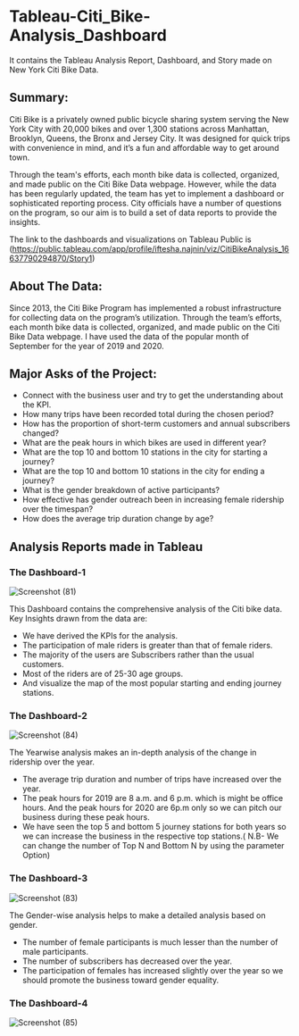# Tableau-Citi_Bike-Analysis_Dashboard
It contains the Tableau Analysis Report, Dashboard, and Story made on New York Citi Bike Data.

## Summary:
Citi Bike is a privately owned public bicycle sharing system serving the New York City with 20,000 bikes and over 1,300 stations across Manhattan, Brooklyn, Queens, the Bronx and Jersey City. It was designed for quick trips with convenience in mind, and it’s a fun and affordable way to get around town.

Through the team's efforts, each month bike data is collected, organized, and made public on the Citi Bike Data webpage.
However, while the data has been regularly updated, the team has yet to implement a dashboard or sophisticated reporting process. City officials have a number of questions on the program, so our aim is to build a set of data reports to provide the insights.


The link to the dashboards and visualizations on Tableau Public is
(https://public.tableau.com/app/profile/iftesha.najnin/viz/CitiBikeAnalysis_16637790294870/Story1)

## About The Data:

Since 2013, the Citi Bike Program has implemented a robust infrastructure for collecting data on the program’s utilization. Through the team’s efforts, each month bike data is collected, organized, and made public on the Citi Bike Data webpage.
I have used the data of the popular month of September for the year of 2019 and 2020.

## Major Asks of the Project:
 - Connect with the business user and try to get the understanding about the KPI.
 - How many trips have been recorded total during the chosen period?
 - How has the proportion of short-term customers and annual subscribers changed?
 - What are the peak hours in which bikes are used in different year?
 - What are the top 10 and bottom 10 stations in the city for starting a journey?
 - What are the top 10 and bottom 10  stations in the city for ending a journey?
 - What is the gender breakdown of active participants?
 - How effective has gender outreach been in increasing female ridership over the timespan?
 - How does the average trip duration change by age?
     
     
## Analysis Reports made in Tableau

### The Dashboard-1
![Screenshot (81)](https://user-images.githubusercontent.com/89398792/191568933-238fea48-d3b4-4169-a94e-f87bdd3e0729.png)


This Dashboard contains the comprehensive analysis of the Citi bike data.
Key Insights drawn from the data are:
 - We have derived the KPIs for the analysis.
 - The participation of male riders is greater than that of female riders.
 - The majority of the users are Subscribers rather than the usual customers.
 - Most of the riders are of 25-30 age groups.
 - And visualize the map of the most popular starting and ending journey stations.



### The Dashboard-2
![Screenshot (84)](https://user-images.githubusercontent.com/89398792/191568965-e6e4e6d0-0864-4c10-be65-2281f47e2a2b.png)

The Yearwise analysis makes an in-depth analysis of the change in ridership over the year.
 - The average trip duration and number of trips have increased over the year.
 - The peak hours for 2019 are 8 a.m. and 6 p.m. which is might be office hours. And the peak   hours for 2020 are 6p.m only so we can pitch our business during these peak hours.
 - We have seen the top 5 and bottom 5 journey stations for both years so we can increase the business in the respective top stations.( N.B- We can change the number of Top N and Bottom N by using the parameter Option)


### The Dashboard-3
![Screenshot (83)](https://user-images.githubusercontent.com/89398792/191568998-d0de3455-a840-4f91-9bc6-bea171cd2cfc.png)

The Gender-wise analysis helps to make a detailed analysis based on gender.
 - The number of female participants is much lesser than the number of male participants.
 - The number of subscribers has decreased over the year.
 - The participation of females has increased slightly over the year so we should promote the business toward gender equality.



### The Dashboard-4

![Screenshot (85)](https://user-images.githubusercontent.com/89398792/191572427-bee1cdaf-284d-4862-808d-6e95df2574e9.png)



